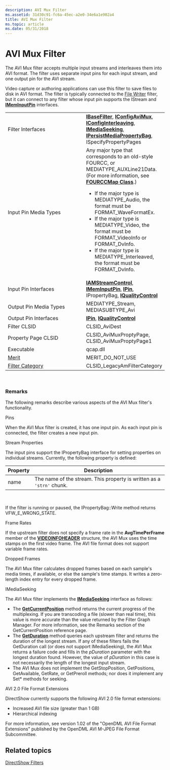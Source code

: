 ```yaml
---
description: AVI Mux Filter
ms.assetid: 31d30c91-fc6a-45ec-a2e0-34e6a1e902a4
title: AVI Mux Filter
ms.topic: article
ms.date: 05/31/2018
---
```


# AVI Mux Filter

The AVI Mux filter accepts multiple input streams and interleaves them into AVI format. The filter uses separate input pins for each input stream, and one output pin for the AVI stream.

Video capture or authoring applications can use this filter to save files to disk in AVI format. The filter is typically connected to the [File Writer](file-writer-filter.md) filter, but it can connect to any filter whose input pin supports the IStream and [**IMemInputPin**](/windows/desktop/api/Strmif/nn-strmif-imeminputpin) interfaces.



<table>
<colgroup>
<col style="width: 50%" />
<col style="width: 50%" />
</colgroup>
<tbody>
<tr class="odd">
<td>Filter Interfaces</td>
<td><a href="/windows/desktop/api/Strmif/nn-strmif-ibasefilter"><strong>IBaseFilter</strong></a>, <a href="/windows/desktop/api/Strmif/nn-strmif-iconfigavimux"><strong>IConfigAviMux</strong></a>, <a href="/windows/desktop/api/Strmif/nn-strmif-iconfiginterleaving"><strong>IConfigInterleaving</strong></a>, <a href="/windows/desktop/api/Strmif/nn-strmif-imediaseeking"><strong>IMediaSeeking</strong></a>, <a href="/windows/desktop/api/Strmif/nn-strmif-ipersistmediapropertybag"><strong>IPersistMediaPropertyBag</strong></a>, ISpecifyPropertyPages</td>
</tr>
<tr class="even">
<td>Input Pin Media Types</td>
<td>Any major type that corresponds to an old-style FOURCC, or MEDIATYPE_AUXLine21Data. (For more information, see <a href="fourccmap.md"><strong>FOURCCMap Class</strong></a>.)
<ul>
<li>If the major type is MEDIATYPE_Audio, the format must be FORMAT_WaveFormatEx.</li>
<li>If the major type is MEDIATYPE_Video, the format must be FORMAT_VideoInfo or FORMAT_DvInfo.</li>
<li>If the major type is MEDIATYPE_Interleaved, the format must be FORMAT_DvInfo.</li>
</ul></td>
</tr>
<tr class="odd">
<td>Input Pin Interfaces</td>
<td><a href="/windows/desktop/api/Strmif/nn-strmif-iamstreamcontrol"><strong>IAMStreamControl</strong></a>, <a href="/windows/desktop/api/Strmif/nn-strmif-imeminputpin"><strong>IMemInputPin</strong></a>, <a href="/windows/desktop/api/Strmif/nn-strmif-ipin"><strong>IPin</strong></a>, IPropertyBag, <a href="/windows/desktop/api/Strmif/nn-strmif-iqualitycontrol"><strong>IQualityControl</strong></a></td>
</tr>
<tr class="even">
<td>Output Pin Media Types</td>
<td>MEDIATYPE_Stream, MEDIASUBTYPE_Avi</td>
</tr>
<tr class="odd">
<td>Output Pin Interfaces</td>
<td><a href="/windows/desktop/api/Strmif/nn-strmif-ipin"><strong>IPin</strong></a>, <a href="/windows/desktop/api/Strmif/nn-strmif-iqualitycontrol"><strong>IQualityControl</strong></a></td>
</tr>
<tr class="even">
<td>Filter CLSID</td>
<td>CLSID_AviDest</td>
</tr>
<tr class="odd">
<td>Property Page CLSID</td>
<td>CLSID_AviMuxProptyPage, CLSID_AviMuxProptyPage1</td>
</tr>
<tr class="even">
<td>Executable</td>
<td>qcap.dll</td>
</tr>
<tr class="odd">
<td><a href="merit.md">Merit</a></td>
<td>MERIT_DO_NOT_USE</td>
</tr>
<tr class="even">
<td><a href="filter-categories.md">Filter Category</a></td>
<td>CLSID_LegacyAmFilterCategory</td>
</tr>
</tbody>
</table>



 

### Remarks

The following remarks describe various aspects of the AVI Mux filter's functionality.

Pins

When the AVI Mux filter is created, it has one input pin. As each input pin is connected, the filter creates a new input pin.

Stream Properties

The input pins support the IPropertyBag interface for setting properties on individual streams. Currently, the following property is defined:



| Property | Description                                                           |
|----------|-----------------------------------------------------------------------|
| name     | The name of the stream. This property is written as a `'strn'` chunk. |



 

If the filter is running or paused, the IPropertyBag::Write method returns VFW\_E\_WRONG\_STATE.

Frame Rates

If the upstream filter does not specify a frame rate in the **AvgTimePerFrame** member of the [**VIDEOINFOHEADER**](/previous-versions/windows/desktop/api/amvideo/ns-amvideo-videoinfoheader) structure, the AVI Mux uses the time stamps on the first video frame. The AVI file format does not support variable frame rates.

Dropped Frames

The AVI Mux filter calculates dropped frames based on each sample's media times, if available, or else the sample's time stamps. It writes a zero-length index entry for every dropped frame.

IMediaSeeking

The AVI Mux filter implements the [**IMediaSeeking**](/windows/desktop/api/Strmif/nn-strmif-imediaseeking) interface as follows:

-   The [**GetCurrentPosition**](/windows/desktop/api/Strmif/nf-strmif-imediaseeking-getcurrentposition) method returns the current progress of the multiplexing. If you are transcoding a file (slower than real time), this value is more accurate than the value returned by the Filter Graph Manager. For more information, see the Remarks section of the GetCurrentPosition reference page.
-   The [**GetDuration**](/windows/desktop/api/Strmif/nf-strmif-imediaseeking-getduration) method queries each upstream filter and returns the duration of the longest stream. If any of these filters fails the GetDuration call (or does not support IMediaSeeking), the AVI Mux returns a failure code and fills in the *pDuration* parameter with the longest duration found. However, the value of *pDuration* in this case is not necessarily the length of the longest input stream.
-   The AVI Mux does not implement the GetStopPosition, GetPositions, GetAvailable, GetRate, or GetPreroll methods; nor does it implement any Set\* methods for seeking.

AVI 2.0 File Format Extensions

DirectShow currently supports the following AVI 2.0 file format extensions:

-   Increased AVI file size (greater than 1 GB)
-   Hierarchical indexing

For more information, see version 1.02 of the "OpenDML AVI File Format Extensions" published by the OpenDML AVI M-JPEG File Format Subcommittee.

## Related topics

<dl> <dt>

[DirectShow Filters](directshow-filters.md)
</dt> </dl>

 

 



